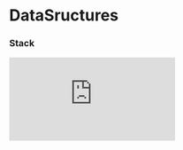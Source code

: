 # DataSructures

### Stack

![What is a Stack?](http://interactivepython.org/runestone/static/pythonds/BasicDS/WhatisaStack.html)
